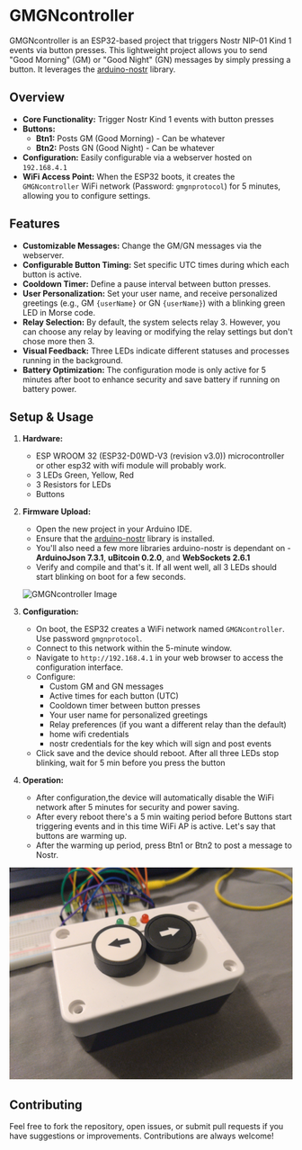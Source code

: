 # GMGNcontroller

GMGNcontroller is an ESP32-based project that triggers Nostr NIP-01 Kind 1 events via button presses. This lightweight project allows you to send "Good Morning" (GM) or "Good Night" (GN) messages by simply pressing a button. It leverages the [arduino-nostr](https://github.com/lnbits/arduino-nostr) library.

## Overview

- **Core Functionality:** Trigger Nostr Kind 1 events with button presses  
- **Buttons:**
  - **Btn1:** Posts GM (Good Morning) - Can be whatever
  - **Btn2:** Posts GN (Good Night) - Can be whatever
- **Configuration:** Easily configurable via a webserver hosted on `192.168.4.1`
- **WiFi Access Point:** When the ESP32 boots, it creates the `GMGNcontroller` WiFi network (Password: `gmgnprotocol`) for 5 minutes, allowing you to configure settings.

## Features

- **Customizable Messages:** Change the GM/GN messages via the webserver.
- **Configurable Button Timing:** Set specific UTC times during which each button is active.
- **Cooldown Timer:** Define a pause interval between button presses.
- **User Personalization:** Set your user name, and receive personalized greetings (e.g., GM `{userName}` or GN `{userName}`) with a blinking green LED in Morse code.
- **Relay Selection:** By default, the system selects relay 3. However, you can choose any relay by leaving or modifying the relay settings but don't chose more then 3.
- **Visual Feedback:** Three LEDs indicate different statuses and processes running in the background.
- **Battery Optimization:** The configuration mode is only active for 5 minutes after boot to enhance security and save battery if running on battery power.

## Setup & Usage

1. **Hardware:**
   - ESP WROOM 32 (ESP32-D0WD-V3 (revision v3.0)) microcontroller  or other esp32 with wifi module will probably work.
   - 3 LEDs Green, Yellow, Red
   - 3 Resistors for LEDs
   - Buttons

2. **Firmware Upload:**
   - Open the new project in your Arduino IDE.
   - Ensure that the [arduino-nostr](https://github.com/lnbits/arduino-nostr) library is installed.
   - You'll also need a few more libraries arduino-nostr is dependant on - **ArduinoJson 7.3.1**, **uBitcoin 0.2.0**, and **WebSockets 2.6.1**
   - Verify and compile and that's it. If all went well, all 3 LEDs should start blinking on boot for a few seconds.

   ![GMGNcontroller Image](GMGNcontrolerIRL.jpg)

3. **Configuration:**
   - On boot, the ESP32 creates a WiFi network named `GMGNcontroller`. Use password `gmgnprotocol`.
   - Connect to this network within the 5-minute window.
   - Navigate to `http://192.168.4.1` in your web browser to access the configuration interface.
   - Configure:
     - Custom GM and GN messages
     - Active times for each button (UTC)
     - Cooldown timer between button presses
     - Your user name for personalized greetings
     - Relay preferences (if you want a different relay than the default)
     - home wifi credentials
     - nostr credentials for the key which will sign and post events
    - Click save and the device should reboot. After all three LEDs stop blinking, wait for 5 min before you press the button 

4. **Operation:**
   - After configuration,the device will automatically disable the WiFi network after 5 minutes for security and power saving.
   - After every reboot there's a 5 min waiting period before Buttons start triggering events and in this time WiFi AP is active. Let's say that buttons are warming up.
   - After the warming up period, press Btn1 or Btn2 to post a message to Nostr.

![GMGNcontroller Image](GMGN_ButtonBox.jpg)

## Contributing

Feel free to fork the repository, open issues, or submit pull requests if you have suggestions or improvements. Contributions are always welcome!

